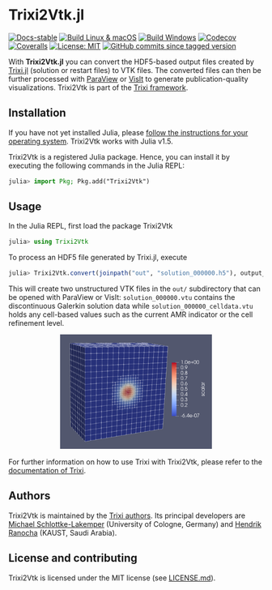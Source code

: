 # Trixi2Vtk.jl

[![Docs-stable](https://img.shields.io/badge/docs-stable-blue.svg)](https://trixi-framework.github.io/Trixi.jl/stable)
[![Build Linux & macOS](https://travis-ci.com/trixi-framework/Trixi2Vtk.jl.svg?branch=master)](https://travis-ci.com/trixi-framework/Trixi2Vtk.jl)
[![Build Windows](https://ci.appveyor.com/api/projects/status/3vw2i3iy9n9641wq?svg=true)](https://ci.appveyor.com/project/ranocha/trixi2vtk-jl)
[![Codecov](https://codecov.io/gh/trixi-framework/Trixi2Vtk.jl/branch/master/graph/badge.svg)](https://codecov.io/gh/trixi-framework/Trixi2Vtk.jl)
[![Coveralls](https://coveralls.io/repos/github/trixi-framework/Trixi2Vtk.jl/badge.svg?branch=master)](https://coveralls.io/github/trixi-framework/Trixi2Vtk.jl?branch=master)
[![License: MIT](https://img.shields.io/badge/License-MIT-success.svg)](https://opensource.org/licenses/MIT)
[![GitHub commits since tagged version](https://img.shields.io/github/commits-since/trixi-framework/Trixi2Vtk.jl/v0.1.1.svg?style=social&logo=github)](https://github.com/trixi-framework/Trixi2Vtk.jl)

With **Trixi2Vtk.jl** you can convert the HDF5-based output files created by
[Trixi.jl](https://github.com/trixi-framework/Trixi.jl) (solution or restart
files) to VTK files. The converted files can then be further processed with
[ParaView](https://www.paraview.org) or [VisIt](https://visit.llnl.gov) to
generate publication-quality visualizations. Trixi2Vtk is part of the
[Trixi framework](https://github.com/trixi-framework).


## Installation
If you have not yet installed Julia, please [follow the instructions for your
operating system](https://julialang.org/downloads/platform/). Trixi2Vtk works
with Julia v1.5.

Trixi2Vtk is a registered Julia package. Hence, you can install it by executing
the following commands in the Julia REPL:
```julia
julia> import Pkg; Pkg.add("Trixi2Vtk")
```


## Usage
In the Julia REPL, first load the package Trixi2Vtk
```julia
julia> using Trixi2Vtk
```
To process an HDF5 file generated by Trixi.jl, execute
```julia
julia> Trixi2Vtk.convert(joinpath("out", "solution_000000.h5"), output_directory="out")
```
This will create two unstructured VTK files in the `out/` subdirectory that can
be opened with ParaView or VisIt: `solution_000000.vtu` contains the
discontinuous Galerkin solution data while `solution_000000_celldata.vtu` holds
any cell-based values such as the current AMR indicator or the cell refinement
level.
<p align="center">
  <img width="300px" src="docs/src/assets/solution_000000_scalar_mesh.png">
</p>

For further information on how to use Trixi with Trixi2Vtk, please refer to the
[documentation of Trixi](https://trixi-framework.github.io/Trixi.jl/stable/).


## Authors
Trixi2Vtk is maintained by the
[Trixi authors](https://github.com/trixi-framework/Trixi.jl/blob/master/AUTHORS.md).
Its principal developers are
[Michael Schlottke-Lakemper](https://www.mi.uni-koeln.de/NumSim/schlottke-lakemper)
(University of Cologne, Germany) and [Hendrik Ranocha](https://ranocha.de)
(KAUST, Saudi Arabia).


## License and contributing
Trixi2Vtk is licensed under the MIT license (see [LICENSE.md](LICENSE.md)).
